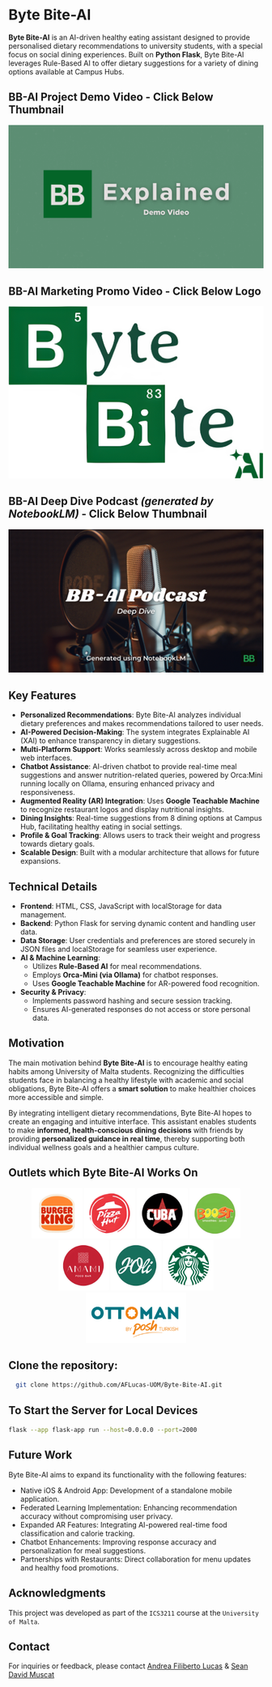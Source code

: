 # Byte Bite-AI

**Byte Bite-AI** is an AI-driven healthy eating assistant designed to provide personalised dietary recommendations to university students, with a special focus on social dining experiences. Built on **Python Flask**, Byte Bite-AI leverages Rule-Based AI to offer dietary suggestions for a variety of dining options available at Campus Hubs.

## BB-AI Project Demo Video - Click Below Thumbnail

[![Watch the video](githubAssets/Demo.png)](https://drive.google.com/file/d/1JiiMTM1XKtCZ4tUABfBHo8LFT3kMrEV0/view?usp=sharing)

## BB-AI Marketing Promo Video - Click Below Logo

[![Watch the video](assets/img/BB_Logo.png)](https://youtu.be/rla5KahQGGI)

## BB-AI Deep Dive Podcast _(generated by NotebookLM)_ - Click Below Thumbnail

[![Watch the video](githubAssets/Podcast.png)](https://drive.google.com/file/d/16e2pW7LReNY_hApp2OuZZmfU04yQyP2J/view?usp=sharing)

## Key Features

- **Personalized Recommendations**: Byte Bite-AI analyzes individual dietary preferences and makes recommendations tailored to user needs.
- **AI-Powered Decision-Making**: The system integrates Explainable AI (XAI) to enhance transparency in dietary suggestions.
- **Multi-Platform Support**: Works seamlessly across desktop and mobile web interfaces.
- **Chatbot Assistance**: AI-driven chatbot to provide real-time meal suggestions and answer nutrition-related queries, powered by Orca:Mini running locally on Ollama, ensuring enhanced privacy and responsiveness.
- **Augmented Reality (AR) Integration**: Uses **Google Teachable Machine** to recognize restaurant logos and display nutritional insights.
- **Dining Insights**: Real-time suggestions from 8 dining options at Campus Hub, facilitating healthy eating in social settings.
- **Profile & Goal Tracking**: Allows users to track their weight and progress towards dietary goals.
- **Scalable Design**: Built with a modular architecture that allows for future expansions.

## Technical Details

- **Frontend**: HTML, CSS, JavaScript with localStorage for data management.
- **Backend**: Python Flask for serving dynamic content and handling user data.
- **Data Storage**: User credentials and preferences are stored securely in JSON files and localStorage for seamless user experience.
- **AI & Machine Learning**:
  - Utilizes **Rule-Based AI** for meal recommendations.
  - Employs **Orca-Mini (via Ollama)** for chatbot responses.
  - Uses **Google Teachable Machine** for AR-powered food recognition.
- **Security & Privacy**:
  - Implements password hashing and secure session tracking.
  - Ensures AI-generated responses do not access or store personal data.

## Motivation

The main motivation behind **Byte Bite-AI** is to encourage healthy eating habits among University of Malta students. Recognizing the difficulties students face in balancing a healthy lifestyle with academic and social obligations, Byte Bite-AI offers a **smart solution** to make healthier choices more accessible and simple.

By integrating intelligent dietary recommendations, Byte Bite-AI hopes to create an engaging and intuitive interface. This assistant enables students to make **informed, health-conscious dining decisions** with friends by providing **personalized guidance in real time**, thereby supporting both individual wellness goals and a healthier campus culture.

## Outlets which Byte Bite-AI Works On

<p align="center">
  <img src="assets/img/Outlets/BurgerKing.png" alt="Burger King" height="100"/>
  <img src="assets/img/Outlets/PizzaHut.png" alt="Pizza Hut" height="100"/>
  <img src="assets/img/Outlets/CafeCuba.png" alt="Cafe Cuba" height="100"/>
  <img src="assets/img/Outlets/Boost.png" alt="Boost" height="100"/>
  <img src="assets/img/Outlets/Amami.png" alt="Amami" height="100"/>
  <img src="assets/img/Outlets/Joli.png" alt="J'oli" height="100"/>
  <img src="assets/img/Outlets/Starbucks.png" alt="Starbucks" height="100"/>
  <img src="assets/img/Outlets/Ottoman.png" alt="Ottoman" height="100"/>
</p>

## Clone the repository:
  ```bash
    git clone https://github.com/AFLucas-UOM/Byte-Bite-AI.git
  ```

## To Start the Server for Local Devices
  ```bash
  flask --app flask-app run --host=0.0.0.0 --port=2000
  ```

## Future Work

Byte Bite-AI aims to expand its functionality with the following features:

- Native iOS & Android App: Development of a standalone mobile application.
- Federated Learning Implementation: Enhancing recommendation accuracy without compromising user privacy.
- Expanded AR Features: Integrating AI-powered real-time food classification and calorie tracking.
- Chatbot Enhancements: Improving response accuracy and personalization for meal suggestions.
- Partnerships with Restaurants: Direct collaboration for menu updates and healthy food promotions.

## Acknowledgments

This project was developed as part of the `ICS3211` course at the `University of Malta`.

## Contact

For inquiries or feedback, please contact [Andrea Filiberto Lucas](mailto:andrealucasmalta@gmail.com) & [Sean David Muscat](mailto:seanmuscat@outlook.com)
